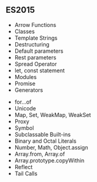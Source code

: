 ## ES2015

<div class="list">
  <ul>
    <li>Arrow Functions</li>
    <li>Classes</li>
    <li>Template Strings</li>
    <li>Destructuring</li>
    <li>Default parameters</li>
    <li>Rest parameters</li>
    <li>Spread Operator</li>
    <li>let, const statement</li>
    <li>Modules</li>
    <li>Promise</li>
    <li>Generators</li>
  </ul>
  <ul>
    <li>for...of</li>
    <li>Unicode</li>
    <li>Map, Set, WeakMap, WeakSet</li>
    <li>Proxy</li>
    <li>Symbol</li>
    <li>Subclassable Built-ins</li>
    <li>Binary and Octal Literals</li>
    <li>Number, Math, Object.assign</li>
    <li>Array.from, Array.of</li>
    <li>Array.prototype.copyWithin</li>
    <li>Reflect</li>
    <li>Tail Calls</li>
  </ul>
</div>
